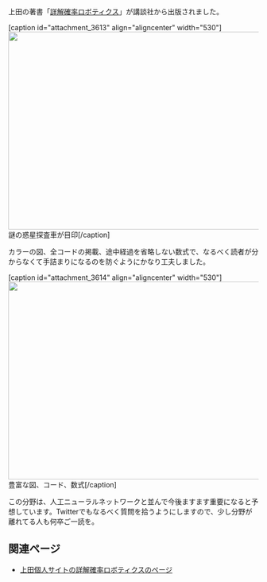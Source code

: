 上田の著書「<a href="https://www.kspub.co.jp/book/detail/5170069.html">詳解確率ロボティクス</a>」が講談社から出版されました。

[caption id="attachment_3613" align="aligncenter" width="530"]<a href="https://lab.ueda.tech/wp-content/uploads/2019/11/2019-11-06-10.47.50.jpg"><img class="wp-image-3613 size-large" src="https://lab.ueda.tech/wp-content/uploads/2019/11/2019-11-06-10.47.50-1024x768.jpg" alt="" width="530" height="398" /></a> 謎の惑星探査車が目印[/caption]

カラーの図、全コードの掲載、途中経過を省略しない数式で、なるべく読者が分からなくて手詰まりになるのを防ぐようにかなり工夫しました。

[caption id="attachment_3614" align="aligncenter" width="530"]<a href="https://lab.ueda.tech/wp-content/uploads/2019/11/2019-11-06-10.49.22.jpg"><img class="wp-image-3614 size-large" src="https://lab.ueda.tech/wp-content/uploads/2019/11/2019-11-06-10.49.22-1024x768.jpg" alt="" width="530" height="398" /></a> 豊富な図、コード、数式[/caption]

この分野は、人工ニューラルネットワークと並んで今後ますます重要になると予想しています。Twitterでもなるべく質問を拾うようにしますので、少し分野が離れてる人も何卒ご一読を。
<h2>関連ページ</h2>
<ul>
 	<li><a href="https://b.ueda.tech/?page=lnpr">上田個人サイトの詳解確率ロボティクスのページ</a></li>
</ul>
